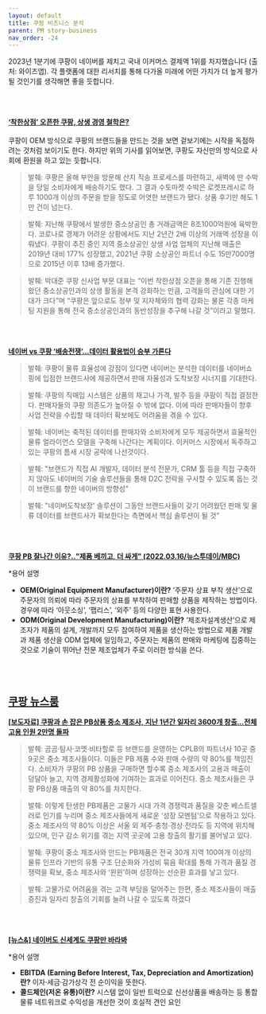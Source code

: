 ```yaml
---
layout: default
title: 쿠팡 비즈니스 분석
parent: PM story-business
nav_order: -24
---
```


2023년 1분기에 쿠팡이 네이버를 제치고 국내 이커머스 결제액 1위를 차지했습니다 (출처: 와이즈앱). 각 플랫폼에 대한 리서치를 통해 다가올 미래에 어떤 가치가 더 높게 평가될 것인기를 생각해면 좋을 듯합니다.  

<br>
<br>

**[‘착한상점’ 오픈한 쿠팡, 상생 경영 철학은?](http://www.updownnews.co.kr/news/articleView.html?idxno=302500)**  
<br>
쿠팡이 OEM 방식으로 쿠팡의 브랜드들을 만드는 것을 보면 겉보기에는 시작을 독점하려는 것처럼 보이기도 한다. 하지만 위의 기사를 읽어보면, 쿠팡도 자신만의 방식으로 사회에 환원을 하고 있는 듯합니다.  

> 발췌: 쿠팡은 올해 부안을 방문해 산지 직송 프로세스를 마련하고, 새벽에 딴 수박을 당일 소비자에게 배송하기도 했다. 그 결과 수토마켓 수박은 로켓프레시로 하루 1000개 이상의 주문을 받을 정도로 어엿한 브랜드가 됐다. 상품 후기만 해도 1만 건이 넘는다.  

> 발췌: 지난해 쿠팡에서 발생한 중소상공인 총 거래금액은 8조1000억원에 육박한다. 코로나로 경제가 어려운 상황에서도 지난 2년간 2배 이상의 거래액 성장을 이뤄냈다. 쿠팡이 추진 중인 지역 중소상공인 상생 사업 업체의 지난해 매출은 2019년 대비 177% 성장했고, 2021년 쿠팡 소상공인 파트너 수도 15만7000명으로 2015년 이후 13배 증가했다.  

> 발췌: 박대준 쿠팡 신사업 부문 대표는 “이번 착한상점 오픈을 통해 기존 진행해 왔던 중소상공인과의 상생 활동을 본격 강화하는 만큼, 고객들의 관심에 대한 기대가 크다”며 “쿠팡은 앞으로도 정부 및 지자체와의 협력 강화는 물론 각종 마케팅 지원을 통해 전국 중소상공인과의 동반성장을 추구해 나갈 것”이라고 말했다.  

<br>
<br>

**[네이버 vs 쿠팡 ‘배송전쟁’...데이터 활용법이 승부 가른다](http://theviewers.co.kr/View.aspx?No=2629757)**

> 발췌: 쿠팡이 물류 효율성에 강점이 있다면 네이버는 분석한 데이터를 네이버쇼핑에 입점한 브랜드사에 제공하면서 판매 자율성과 도착보장 시너지를 기대한다.

> 발췌: 쿠팡의 직매입 시스템은 상품의 재고나 가격, 발주 등을 쿠팡이 직접 결정한다. 판매자들의 쿠팡 의존도가 높아질 수 밖에 없다. 이에 따라 판매자들이 향후 사업 전략을 수립할 때 데이터 확보에도 어려움을 겪을 수 있다.

> 발췌: 네이버는 축적된 데이터를 판매자와 소비자에게 모두 제공하면서 효율적인 물류 얼라이언스 모델을 구축해 나간다는 계획이다. 이커머스 시장에서 독주하고 있는 쿠팡의 틈새 시장 공략에 나선것이다.

> 발췌: "브랜드가 직접 AI 개발자, 데이터 분석 전문가, CRM 툴 등을 직접 구축하지 않아도 네이버의 기술 솔루션들을 통해 D2C 전략을 구사할 수 있도록 돕는 것이 브랜드를 향한 네이버의 방향성"

> 발췌: "네이버도착보장' 솔루션이 그동안 브랜드사들이 갖기 어려웠던 판매 및 물류 데이터를 브랜드사가 확보한다는 측면에서 핵심 솔루션이 될 것”  

<br>
<br>

**[쿠팡 PB 잘나간 이유?‥"제품 베끼고, 더 싸게" (2022.03.16/뉴스투데이/MBC)](https://youtu.be/Rc2HH4BrWU0?si=4jwUBpkbO6uhrg7X)**  

*용어 설명
- **OEM(Original Equipment Manufacturer)이란?** ’주문자 상표 부착 생산’으로 주문자의 의뢰에 따라 주문자의 상표를 부착하여 판매할 상품을 제작하는 방법이다. 경우에 따라 ‘아웃소싱’, ‘팹리스’, ‘외주’ 등의 다양한 표현 사용한다.
- **ODM(Original Development Manufacturing)이란?** ‘제조자설계생산’으로 제조자가 제품의 설계, 개발까지 모두 참여하여 제품을 생산하는 방법으로 제품 개발과 제품 생산을 ODM 업체에 일임하고, 주문자는 제품의 판매와 마케팅에 집중하는 것으로 기술이 뛰어난 전문 제조업체가 주로 이러한 방식을 쓴다.

<br>
<br>

## [쿠팡 뉴스룸](https://news.coupang.com/)

**[[보도자료] 쿠팡과 손 잡은 PB상품 중소 제조사, 지난 1년간 일자리 3600개 창출…전체 고용 인원 2만명 돌파](https://news.coupang.com/archives/27511/)**

> 발췌: 곰곰·탐사·코멧·비타할로 등 브랜드를 운영하는 CPLB의 파트너사 10곳 중 9곳은 중소 제조사들이다. 이들은 PB 제품 수와 판매 수량의 약 80%를 책임진다. 소비자가 쿠팡의 PB 상품을 구매하면 할수록 중소 제조사의 고용과 매출이 덩달아 늘고, 지역 경제활성화에 기여하는 효과로 이어진다. 중소 제조사들은 쿠팡 PB상품 매출의 약 80%를 차지한다.

> 발췌: 이렇게 탄생한 PB제품은 고물가 시대 가격 경쟁력과 품질을 갖춘 베스트셀러로 인기를 누리며 중소 제조사들에게 새로운 ‘성장 모멘텀’으로 작용하고 있다. 중소 제조사의 약 80% 이상은 서울 외 제주·충청·경상·전라도 등 지역에 위치해 있으며, 인구 감소 위기를 겪는 지역 곳곳에 고용 창출의 활기를 불어넣고 있다.

> 발췌: 쿠팡이 중소 제조사와 만드는 PB제품은 전국 30개 지역 100여개 이상의 물류 인프라 기반의 유통 구조 단순화와 가성비 묶음 확대를 통해 가격과 품질 경쟁력을 확보, 중소 제조사와 ‘윈윈’하며 성장하는 선순환 효과를 낳고 있다.

> 발췌: 고물가로 어려움을 겪는 고객 부담을 덜어주는 한편, 중소 제조사들이 매출 증진과 일자리 창출의 기회를 늘려 나갈 수 있도록 하겠다

<br>
<br>

**[[뉴스&] 네이버도 신세계도 쿠팡만 바라봐](https://www.straightnews.co.kr/news/articleView.html?idxno=220476)**

*용어 설명
- **EBITDA (Earning Before Interest, Tax, Depreciation and Amortization)란?** 이자·세금·감가상각 전 순이익을 뜻한다.
- **콜드체인(저온 유통)이란?** 시스템 없이 일반 트럭으로 신선상품을 배송하는 등 통합 물류 네트워크로 수익성을 개선한 것이 호실적 견인 요인  